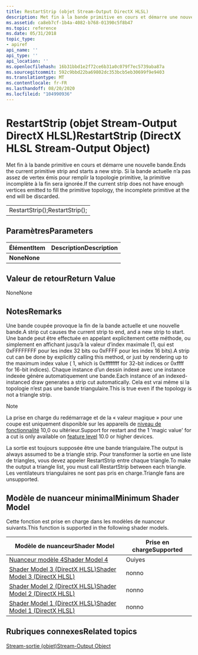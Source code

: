 ```yaml
---
title: RestartStrip (objet Stream-Output DirectX HLSL)
description: Met fin à la bande primitive en cours et démarre une nouvelle bande. Si la bande actuelle n’a pas assez de vertex émis pour remplir la topologie primitive, la primitive incomplète à la fin sera ignorée.
ms.assetid: ca8eb7cf-1b4a-4082-b768-01390c5f8b47
ms.topic: reference
ms.date: 05/31/2018
topic_type:
- apiref
api_name: ''
api_type: ''
api_location: ''
ms.openlocfilehash: 16b31bbd1e2f72ce6b31a0c079f7ec5739aba87a
ms.sourcegitcommit: 592c9bbd22ba69802dc353bcb5eb30699f9e9403
ms.translationtype: MT
ms.contentlocale: fr-FR
ms.lasthandoff: 08/20/2020
ms.locfileid: "104990936"
---
```

# <a name="restartstrip-directx-hlsl-stream-output-object"></a><span data-ttu-id="43bdf-104">RestartStrip (objet Stream-Output DirectX HLSL)</span><span class="sxs-lookup"><span data-stu-id="43bdf-104">RestartStrip (DirectX HLSL Stream-Output Object)</span></span>

<span data-ttu-id="43bdf-105">Met fin à la bande primitive en cours et démarre une nouvelle bande.</span><span class="sxs-lookup"><span data-stu-id="43bdf-105">Ends the current primitive strip and starts a new strip.</span></span> <span data-ttu-id="43bdf-106">Si la bande actuelle n’a pas assez de vertex émis pour remplir la topologie primitive, la primitive incomplète à la fin sera ignorée.</span><span class="sxs-lookup"><span data-stu-id="43bdf-106">If the current strip does not have enough vertices emitted to fill the primitive topology, the incomplete primitive at the end will be discarded.</span></span>



|                 |
|-----------------|
| <span data-ttu-id="43bdf-107">RestartStrip();</span><span class="sxs-lookup"><span data-stu-id="43bdf-107">RestartStrip();</span></span> |



 

## <a name="parameters"></a><span data-ttu-id="43bdf-108">Paramètres</span><span class="sxs-lookup"><span data-stu-id="43bdf-108">Parameters</span></span>



| <span data-ttu-id="43bdf-109">Élément</span><span class="sxs-lookup"><span data-stu-id="43bdf-109">Item</span></span>                                                                                     | <span data-ttu-id="43bdf-110">Description</span><span class="sxs-lookup"><span data-stu-id="43bdf-110">Description</span></span> |
|------------------------------------------------------------------------------------------|-------------|
| <span data-ttu-id="43bdf-111"><span id="None"></span><span id="none"></span><span id="NONE"></span>**None**</span><span class="sxs-lookup"><span data-stu-id="43bdf-111"><span id="None"></span><span id="none"></span><span id="NONE"></span>**None**</span></span><br/> |             |



 

## <a name="return-value"></a><span data-ttu-id="43bdf-112">Valeur de retour</span><span class="sxs-lookup"><span data-stu-id="43bdf-112">Return Value</span></span>

<span data-ttu-id="43bdf-113">None</span><span class="sxs-lookup"><span data-stu-id="43bdf-113">None</span></span>

## <a name="remarks"></a><span data-ttu-id="43bdf-114">Notes</span><span class="sxs-lookup"><span data-stu-id="43bdf-114">Remarks</span></span>

<span data-ttu-id="43bdf-115">Une bande coupée provoque la fin de la bande actuelle et une nouvelle bande.</span><span class="sxs-lookup"><span data-stu-id="43bdf-115">A strip cut causes the current strip to end, and a new strip to start.</span></span> <span data-ttu-id="43bdf-116">Une bande peut être effectuée en appelant explicitement cette méthode, ou simplement en affichant jusqu’à la valeur d’index maximale (1, qui est 0xFFFFFFFF pour les index 32 bits ou 0xFFFF pour les index 16 bits).</span><span class="sxs-lookup"><span data-stu-id="43bdf-116">A strip cut can be done by explicitly calling this method, or just by rendering up to the maximum index value ( 1, which is 0xffffffff for 32-bit indices or 0xffff for 16-bit indices).</span></span> <span data-ttu-id="43bdf-117">Chaque instance d’un dessin indexé avec une instance indexée génère automatiquement une bande.</span><span class="sxs-lookup"><span data-stu-id="43bdf-117">Each instance of an indexed-instanced draw generates a strip cut automatically.</span></span> <span data-ttu-id="43bdf-118">Cela est vrai même si la topologie n’est pas une bande triangulaire.</span><span class="sxs-lookup"><span data-stu-id="43bdf-118">This is true even if the topology is not a triangle strip.</span></span>

> [!Note]  
> <span data-ttu-id="43bdf-119">La prise en charge du redémarrage et de la « valeur magique » pour une coupe est uniquement disponible sur les appareils de [niveau de fonctionnalité](/windows/desktop/direct3d11/overviews-direct3d-11-devices-downlevel-intro) 10,0 ou ultérieur.</span><span class="sxs-lookup"><span data-stu-id="43bdf-119">Support for restart and the  1 'magic value' for a cut is only available on [feature level](/windows/desktop/direct3d11/overviews-direct3d-11-devices-downlevel-intro) 10.0 or higher devices.</span></span>

 

<span data-ttu-id="43bdf-120">La sortie est toujours supposée être une bande triangulaire.</span><span class="sxs-lookup"><span data-stu-id="43bdf-120">The output is always assumed to be a triangle strip.</span></span> <span data-ttu-id="43bdf-121">Pour transformer la sortie en une liste de triangles, vous devez appeler RestartStrip entre chaque triangle.</span><span class="sxs-lookup"><span data-stu-id="43bdf-121">To make the output a triangle list, you must call RestartStrip between each triangle.</span></span> <span data-ttu-id="43bdf-122">Les ventilateurs triangulaires ne sont pas pris en charge.</span><span class="sxs-lookup"><span data-stu-id="43bdf-122">Triangle fans are unsupported.</span></span>

## <a name="minimum-shader-model"></a><span data-ttu-id="43bdf-123">Modèle de nuanceur minimal</span><span class="sxs-lookup"><span data-stu-id="43bdf-123">Minimum Shader Model</span></span>

<span data-ttu-id="43bdf-124">Cette fonction est prise en charge dans les modèles de nuanceur suivants.</span><span class="sxs-lookup"><span data-stu-id="43bdf-124">This function is supported in the following shader models.</span></span>



| <span data-ttu-id="43bdf-125">Modèle de nuanceur</span><span class="sxs-lookup"><span data-stu-id="43bdf-125">Shader Model</span></span>                                              | <span data-ttu-id="43bdf-126">Prise en charge</span><span class="sxs-lookup"><span data-stu-id="43bdf-126">Supported</span></span> |
|-----------------------------------------------------------|-----------|
| [<span data-ttu-id="43bdf-127">Nuanceur modèle 4</span><span class="sxs-lookup"><span data-stu-id="43bdf-127">Shader Model 4</span></span>](dx-graphics-hlsl-sm4.md)                | <span data-ttu-id="43bdf-128">Oui</span><span class="sxs-lookup"><span data-stu-id="43bdf-128">yes</span></span>       |
| [<span data-ttu-id="43bdf-129">Shader Model 3 (DirectX HLSL)</span><span class="sxs-lookup"><span data-stu-id="43bdf-129">Shader Model 3 (DirectX HLSL)</span></span>](dx-graphics-hlsl-sm3.md) | <span data-ttu-id="43bdf-130">non</span><span class="sxs-lookup"><span data-stu-id="43bdf-130">no</span></span>        |
| [<span data-ttu-id="43bdf-131">Shader Model 2 (DirectX HLSL)</span><span class="sxs-lookup"><span data-stu-id="43bdf-131">Shader Model 2 (DirectX HLSL)</span></span>](dx-graphics-hlsl-sm2.md) | <span data-ttu-id="43bdf-132">non</span><span class="sxs-lookup"><span data-stu-id="43bdf-132">no</span></span>        |
| [<span data-ttu-id="43bdf-133">Shader Model 1 (DirectX HLSL)</span><span class="sxs-lookup"><span data-stu-id="43bdf-133">Shader Model 1 (DirectX HLSL)</span></span>](dx-graphics-hlsl-sm1.md) | <span data-ttu-id="43bdf-134">non</span><span class="sxs-lookup"><span data-stu-id="43bdf-134">no</span></span>        |



 

## <a name="related-topics"></a><span data-ttu-id="43bdf-135">Rubriques connexes</span><span class="sxs-lookup"><span data-stu-id="43bdf-135">Related topics</span></span>

<dl> <dt>

[<span data-ttu-id="43bdf-136">Stream-sortie (objet)</span><span class="sxs-lookup"><span data-stu-id="43bdf-136">Stream-Output Object</span></span>](dx-graphics-hlsl-so-type.md)
</dt> </dl>

 

